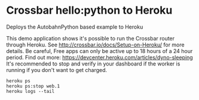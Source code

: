 # Crossbar hello:python to Heroku
Deploys the AutobahnPython based example to Heroku


This demo application shows it's possible to run the Crossbar router through Heroku.
See http://crossbar.io/docs/Setup-on-Heroku/ for more details.
Be careful, Free apps can only be active up to 18 hours of a 24 hour period. Find out more:
https://devcenter.heroku.com/articles/dyno-sleeping
It's recommended to stop and verify in your dashboard if the worker is running if you don't want to get charged.

```
heroku ps
heroku ps:stop web.1
heroku logs --tail
```
